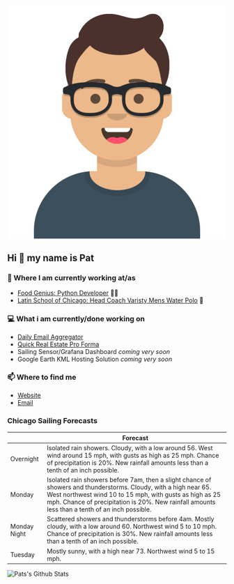 [![Social banner for p-j-falconer](https://raw.githubusercontent.com/P-J-FALCONER/P-J-FALCONER/master/assets/avataaars.svg)](https://patfalconer.com/)
## Hi :wave: my name is Pat

### 💼 Where I am currently working at/as
- [Food Genius: Python Developer](https://getfoodgenius.com/) 🍔🐍
- [Latin School of Chicago: Head Coach Varisty Mens Water Polo](https://www.latinschool.org/) 🤽


### 💻 What i am currently/done working on
 - [Daily Email Aggregator](https://github.com/P-J-FALCONER/dott_daily_mail)
 - [Quick Real Estate Pro Forma](https://github.com/P-J-FALCONER/henry)
 - Sailing Sensor/Grafana Dashboard *coming very soon*
 - Google Earth KML Hosting Solution *coming very soon*

### 📫 Where to find me
 - [Website](https://patfalconer.com/)
 - [Email](mailto:patrick.j.falconer@gmail.com)


### Chicago Sailing Forecasts
|   | Forecast  |
|---|---|
| Overnight | Isolated rain showers. Cloudy, with a low around 56. West wind around 15 mph, with gusts as high as 25 mph. Chance of precipitation is 20%. New rainfall amounts less than a tenth of an inch possible. |
| Monday | Isolated rain showers before 7am, then a slight chance of showers and thunderstorms. Cloudy, with a high near 65. West northwest wind 10 to 15 mph, with gusts as high as 25 mph. Chance of precipitation is 20%. New rainfall amounts less than a tenth of an inch possible. |
| Monday Night | Scattered showers and thunderstorms before 4am. Mostly cloudy, with a low around 60. Northwest wind 5 to 10 mph. Chance of precipitation is 30%. New rainfall amounts less than a tenth of an inch possible. |
| Tuesday | Mostly sunny, with a high near 73. Northwest wind 5 to 15 mph. |

![Pats's Github Stats](https://github-readme-stats.vercel.app/api?username=p-j-falconer&show_icons=true&theme=radical)
